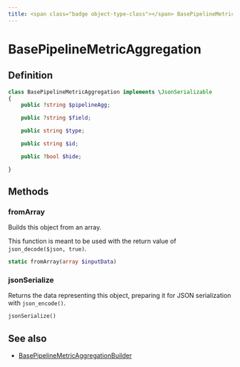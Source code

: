 ```yaml
---
title: <span class="badge object-type-class"></span> BasePipelineMetricAggregation
---
```

# <span class="badge object-type-class"></span> BasePipelineMetricAggregation

## Definition

```php
class BasePipelineMetricAggregation implements \JsonSerializable
{
    public ?string $pipelineAgg;

    public ?string $field;

    public string $type;

    public string $id;

    public ?bool $hide;

}
```
## Methods

### <span class="badge object-method"></span> fromArray

Builds this object from an array.

This function is meant to be used with the return value of `json_decode($json, true)`.

```php
static fromArray(array $inputData)
```

### <span class="badge object-method"></span> jsonSerialize

Returns the data representing this object, preparing it for JSON serialization with `json_encode()`.

```php
jsonSerialize()
```

## See also

 * <span class="badge builder"></span> [BasePipelineMetricAggregationBuilder](./builder-BasePipelineMetricAggregationBuilder.md)
